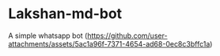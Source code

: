 # Lakshan-md-bot
A simple whatsapp bot
(https://github.com/user-attachments/assets/5ac1a96f-7371-4654-ad68-0ec8c3bffc1a)
  


